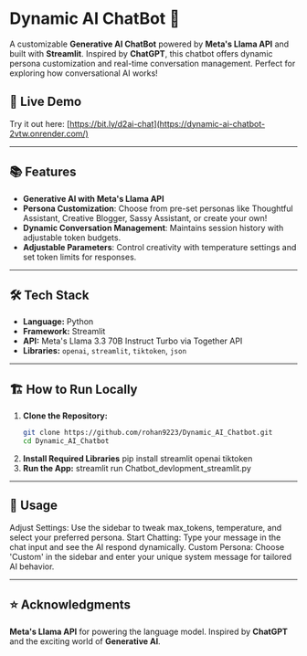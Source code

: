 # Dynamic AI ChatBot 🤖

A customizable **Generative AI ChatBot** powered by **Meta's Llama API** and built with **Streamlit**. Inspired by **ChatGPT**, this chatbot offers dynamic persona customization and real-time conversation management. Perfect for exploring how conversational AI works!

## 🚀 Live Demo
Try it out here: [https://bit.ly/d2ai-chat](https://dynamic-ai-chatbot-2vtw.onrender.com/)

---

## 📚 Features
- **Generative AI with Meta's Llama API**  
- **Persona Customization**: Choose from pre-set personas like Thoughtful Assistant, Creative Blogger, Sassy Assistant, or create your own!
- **Dynamic Conversation Management**: Maintains session history with adjustable token budgets.
- **Adjustable Parameters**: Control creativity with temperature settings and set token limits for responses.

---

## 🛠️ Tech Stack
- **Language:** Python  
- **Framework:** Streamlit  
- **API:** Meta's Llama 3.3 70B Instruct Turbo via Together API  
- **Libraries:** `openai`, `streamlit`, `tiktoken`, `json`

---

## 🏗️ How to Run Locally

1. **Clone the Repository:**
   ```bash
   git clone https://github.com/rohan9223/Dynamic_AI_Chatbot.git
   cd Dynamic_AI_Chatbot
2. **Install Required Libraries**
   pip install streamlit openai tiktoken
4. **Run the App:**
   streamlit run Chatbot_devlopment_streamlit.py

---


## 🎨 Usage
Adjust Settings: Use the sidebar to tweak max_tokens, temperature, and select your preferred persona.
Start Chatting: Type your message in the chat input and see the AI respond dynamically.
Custom Persona: Choose 'Custom' in the sidebar and enter your unique system message for tailored AI behavior.

---

## ⭐ Acknowledgments
**Meta's Llama API** for powering the language model.
Inspired by **ChatGPT** and the exciting world of **Generative AI**.

